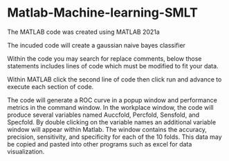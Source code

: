 # Matlab-Machine-learning-SMLT

The MATLAB code was created using MATLAB 2021a

The incuded code will create a gaussian naive bayes classifier

Within the code you may search for replace comments, below those statements includes lines of code which must be modified to fit your data.

Within MATLAB click the second line of code then click run and advance to execute each section of code.

The code will generate a ROC curve in a popup window and performance metrics in the command window. In the workplace window, the code will produce several variables named Auccfold, Percfold, Sensfold, and Specfold. By double clicking on the variable names an additional variable window will appear within Matlab. The window contains the accuracy, precision, sensitivity, and specificity for each of the 10 folds. This data may be copied and pasted into other programs such as excel for data visualization.
